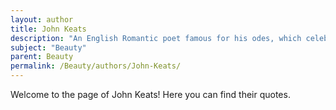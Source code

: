 ```yaml
---
layout: author
title: John Keats
description: "An English Romantic poet famous for his odes, which celebrate beauty, nature, and art, reflecting on the transient nature of beauty in life and art."
subject: "Beauty"
parent: Beauty
permalink: /Beauty/authors/John-Keats/
---
```


Welcome to the page of John Keats! Here you can find their quotes.

